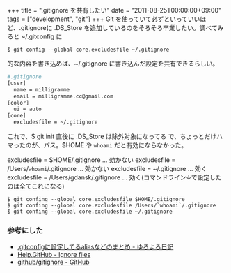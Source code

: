 +++
title = ".gitignore を共有したい"
date = "2011-08-25T00:00:00+09:00"
tags = ["development", "git"]
+++
Git を使っていて必ずといっていいほど、.gitignoreに .DS_Store を追加しているのをそろそろ卒業したい。調べてみると ~/.gitconfig に 

```
$ git config --global core.excludesfile ~/.gitignore
```
的な内容を書き込めば、~/.gitignore に書き込んだ設定を共有できるらしい。

```bash
#.gitignore
[user]
  name = milligramme
  email = milligramme.cc@gmail.com
[color]
  ui = auto
[core]
  excludesfile = ~/.gitignore
```

これで、$ git init 直後に .DS_Store は除外対象になってる
で、ちょっとだけハマったのが、パス。$HOME や `whoami` だと有効にならなかった。

excludesfile = $HOME/.gitignore ... 効かない
excludesfile = /Users/`whoami`/.gitignore ... 効かない
excludesfile = ~/.gitignore ... 効く
excludesfile = /Users/gdansk/.gitignore ... 効く(コマンドライン↓で設定したのは全てこれになる)

```
$ git confing --global core.excludesfile $HOME/.gitignore
$ git confing --global core.excludesfile /Users/`whoami`/.gitignore
$ git confing --global core.excludesfile ~/.gitignore
```

### 参考にした
- [.gitconfigに設定してるaliasなどのまとめ - ゆろよろ日記](http://d.hatena.ne.jp/yuroyoro/20101008/1286531851)
- [Help.GitHub - Ignore files](http://help.github.com/ignore-files/)
- [github/gitignore - GitHub](https://github.com/github/gitignore)

